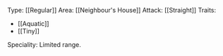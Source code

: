 Type: [[Regular]]
Area: [[Neighbour's House]]
Attack: [[Straight]]
Traits:
- [[Aquatic]]
- [[Tiny]]

Speciality: Limited range.